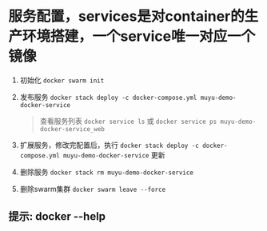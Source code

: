 # 服务配置，services是对container的生产环境搭建，一个service唯一对应一个镜像

1. 初始化 `docker swarm init`
2. 发布服务 `docker stack deploy -c docker-compose.yml muyu-demo-docker-service`

    > 查看服务列表 `docker service ls`	或 `docker service ps muyu-demo-docker-service_web`

3. 扩展服务，修改完配置后，执行 `docker stack deploy -c docker-compose.yml muyu-demo-docker-service` 更新

4. 删除服务 `docker stack rm muyu-demo-docker-service`
5. 删除swarm集群 `docker swarm leave --force`

## 提示: docker --help
